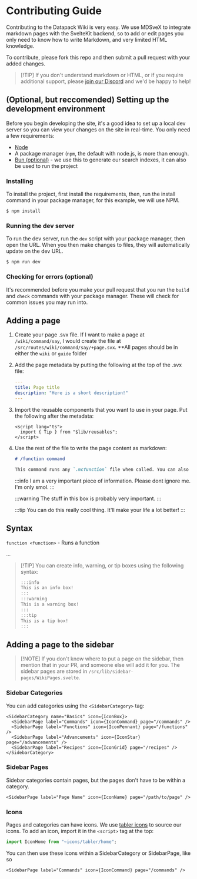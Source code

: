 # Contributing Guide

Contributing to the Datapack Wiki is very easy. We use MDSveX to integrate markdown pages with the SvelteKit backend, so
to add or edit pages you only need to know how to write Markdown, and very limited HTML knowledge.

To contribute, please fork this repo and then submit a pull request with your added changes.

> [!TIP] If you don't understand markdown or HTML, or if you require additional support, please
> [join our Discord](https://discord.datapackhub.net) and we'd be happy to help!

## (Optional, but reccomended) Setting up the development environment

Before you begin developing the site, it's a good idea to set up a local dev server so you can view your changes on the
site in real-time. You only need a few requirements:

- [Node](https://nodejs.org/en)
- A package manager (`npm`, the default with node.js, is more than enough.
- [Bun (optional)](https://bun.sh) - we use this to generate our search indexes, it can also be used to run the project

### Installing

To install the project, first install the requirements, then, run the install command in your package manager, for this
example, we will use NPM.

`$ npm install`

### Running the dev server

To run the dev server, run the `dev` script with your package manager, then open the URL. When you then make changes to
files, they will automatically update on the dev URL.

`$ npm run dev`

### Checking for errors (optional)

It's recommended before you make your pull request that you run the `build` and `check` commands with your package
manager. These will check for common issues you may run into.

## Adding a page

1. Create your page .svx file. If I want to make a page at `/wiki/command/say`, I would create the file at
   `/src/routes/wiki/command/say/+page.svx`. \*\*All pages should be in either the `wiki` or `guide` folder

2. Add the page metadata by putting the following at the top of the .svx file:

   ```yml
   ---
   title: Page title
   description: "Here is a short description!"
   ---
   ```

3. Import the reusable components that you want to use in your page. Put the following after the metadata:

   ```svelte
   <script lang="ts">
     import { Tip } from "$lib/reusables";
   </script>
   ```

4. Use the rest of the file to write the page content as markdown:

   ```md
   # /function command

   This command runs any `.mcfunction` file when called. You can also pass in a NBT compound or NBT source path.
   ```

   :::info 
   I am a very important piece of information. Please dont ignore me. I'm only smol. 
   :::

   :::warning 
   The stuff in this box is probably very important. 
   :::

   :::tip 
   You can do this really cool thing. It'll make your life a lot better! 
   :::

## Syntax

`function <function>` - Runs a function

...

> [!TIP] You can create info, warning, or tip boxes using the following syntax:
>
> ```md
> :::info 
> This is an info box! 
> ::: 
> :::warning 
> This is a warning box! 
> ::: 
> :::tip 
> This is a tip box! 
> :::
> ```

## Adding a page to the sidebar

> [!NOTE] If you don't know where to put a page on the sidebar, then mention that in your PR, and someone else will add
> it for you. The sidebar pages are stored in `/src/lib/sidebar-pages/WikiPages.svelte`.

### Sidebar Categories

You can add categories using the `<SidebarCategory>` tag:

```svelte
<SidebarCategory name="Basics" icon={IconBox}>
  <SidebarPage label="Commands" icon={IconCommand} page="/commands" />
  <SidebarPage label="Functions" icon={IconPennant} page="/functions" />
  <SidebarPage label="Advancements" icon={IconStar} page="/advancements" />
  <SidebarPage label="Recipes" icon={IconGrid} page="/recipes" />
</SidebarCategory>
```

### Sidebar Pages

Sidebar categories contain pages, but the pages don't have to be within a category.

```svelte
<SidebarPage label="Page Name" icon={IconName} page="/path/to/page" />
```

### Icons

Pages and categories can have icons. We use [tabler icons](https://tabler-icons.io) to source our icons. To add an icon,
import it in the `<script>` tag at the top:

```ts
import IconHome from "~icons/tabler/home";
```

You can then use these icons within a SidebarCategory or SidebarPage, like so

```svelte
<SidebarPage label="Commands" icon={IconCommand} page="/commands" />
```

